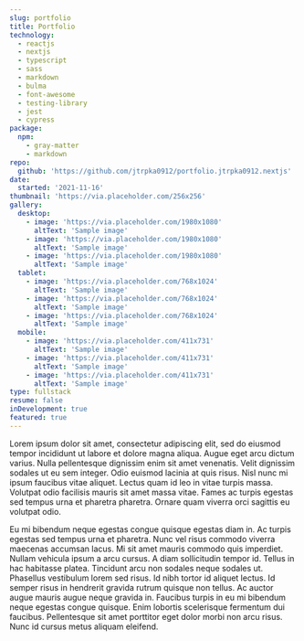 ```yaml
---
slug: portfolio
title: Portfolio 
technology:
  - reactjs
  - nextjs
  - typescript
  - sass
  - markdown
  - bulma
  - font-awesome
  - testing-library
  - jest
  - cypress
package:
  npm:
    - gray-matter
    - markdown
repo:
  github: 'https://github.com/jtrpka0912/portfolio.jtrpka0912.nextjs'
date:
  started: '2021-11-16'
thumbnail: 'https://via.placeholder.com/256x256'
gallery:
  desktop: 
    - image: 'https://via.placeholder.com/1980x1080'
      altText: 'Sample image'
    - image: 'https://via.placeholder.com/1980x1080'
      altText: 'Sample image'
    - image: 'https://via.placeholder.com/1980x1080'
      altText: 'Sample image'
  tablet:
    - image: 'https://via.placeholder.com/768x1024'
      altText: 'Sample image'
    - image: 'https://via.placeholder.com/768x1024'
      altText: 'Sample image'
    - image: 'https://via.placeholder.com/768x1024'
      altText: 'Sample image'
  mobile:
    - image: 'https://via.placeholder.com/411x731'
      altText: 'Sample image'
    - image: 'https://via.placeholder.com/411x731'
      altText: 'Sample image'
    - image: 'https://via.placeholder.com/411x731'
      altText: 'Sample image'
type: fullstack
resume: false
inDevelopment: true
featured: true
---
```

Lorem ipsum dolor sit amet, consectetur adipiscing elit, sed do eiusmod tempor incididunt ut labore et dolore magna aliqua. Augue eget arcu dictum varius. Nulla pellentesque dignissim enim sit amet venenatis. Velit dignissim sodales ut eu sem integer. Odio euismod lacinia at quis risus. Nisl nunc mi ipsum faucibus vitae aliquet. Lectus quam id leo in vitae turpis massa. Volutpat odio facilisis mauris sit amet massa vitae. Fames ac turpis egestas sed tempus urna et pharetra pharetra. Ornare quam viverra orci sagittis eu volutpat odio.

Eu mi bibendum neque egestas congue quisque egestas diam in. Ac turpis egestas sed tempus urna et pharetra. Nunc vel risus commodo viverra maecenas accumsan lacus. Mi sit amet mauris commodo quis imperdiet. Nullam vehicula ipsum a arcu cursus. A diam sollicitudin tempor id. Tellus in hac habitasse platea. Tincidunt arcu non sodales neque sodales ut. Phasellus vestibulum lorem sed risus. Id nibh tortor id aliquet lectus. Id semper risus in hendrerit gravida rutrum quisque non tellus. Ac auctor augue mauris augue neque gravida in. Faucibus turpis in eu mi bibendum neque egestas congue quisque. Enim lobortis scelerisque fermentum dui faucibus. Pellentesque sit amet porttitor eget dolor morbi non arcu risus. Nunc id cursus metus aliquam eleifend.